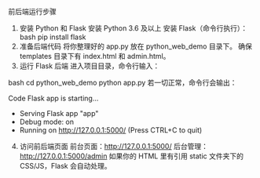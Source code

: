 前后端运行步骤
1. 安装 Python 和 Flask
安装 Python 3.6 及以上
安装 Flask（命令行执行）：
bash
pip install flask
2. 准备后端代码
将你整理好的 app.py 放在 python_web_demo 目录下。
确保 templates 目录下有 index.html 和 admin.html。
3. 运行 Flask 后端
进入项目目录，命令行输入：

bash
cd python_web_demo
python app.py
若一切正常，命令行会输出：

Code
Flask app is starting...
 * Serving Flask app "app"
 * Debug mode: on
 * Running on http://127.0.0.1:5000/ (Press CTRL+C to quit)
4. 访问前后端页面
前台页面：http://127.0.0.1:5000/
后台管理：http://127.0.0.1:5000/admin
如果你的 HTML 里有引用 static 文件夹下的 CSS/JS，Flask 会自动处理。

